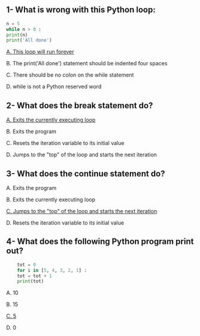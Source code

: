 <h2>1- What is wrong with this Python loop:</h2>

```python 
n = 5
while n > 0 :
print(n)
print('All done')
```
<ins>A. This loop will run forever</ins>
<p>B. The print('All done') statement should be indented four spaces</p>
<p>C. There should be no colon on the while statement</p>
<p>D. while is not a Python reserved word</p>

<h2>2- What does the break statement do?</h2>

<ins>A. Exits the currently executing loop</ins>
<p>B. Exits the program</p>
<p>C. Resets the iteration variable to its initial value</p>
<p>D. Jumps to the "top" of the loop and starts the next iteration</p>

<h2>3- What does the continue statement do?</h2>
<p>A. Exits the program</p>
<p>B. Exits the currently executing loop</p>
<ins>C. Jumps to the "top" of the loop and starts the next iteration</ins>
<p>D. Resets the iteration variable to its initial value</p>

<h2>4- What does the following Python program print out?</h2>

```python
    tot = 0
    for i in [5, 4, 3, 2, 1] :
    tot = tot + 1
    print(tot)
```

<p>A. 10</p>
<p>B. 15</p>
<ins>C. 5</ins>
<p>D. 0</p>
